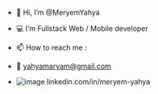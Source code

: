  - 👋 Hi, I’m @MeryemYahya
 - 💻 I’m Fullstack Web / Mobile developer 
 - 📫 How to reach me :
 
  - 📧 yahyamaryam@gmail.com
  - ![image](https://img.shields.io/badge/LinkedIn-0077B5?style=for-the-badge&logo=linkedin&logoColor=white) linkedin.com/in/meryem-yahya


<!---
MeryemYahya/MeryemYahya is a ✨ special ✨ repository because its `README.md` (this file) appears on your GitHub profile.
You can click the Preview link to take a look at your changes.
--->
